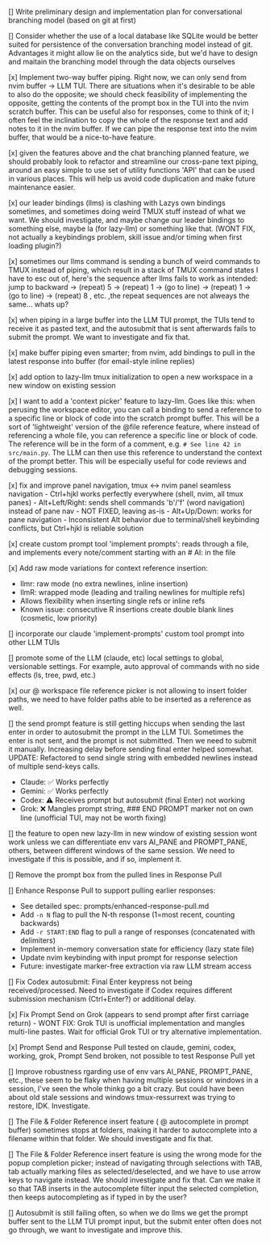 [] Write preliminary design and implementation plan for conversational branching model (based on git at first)

[] Consider whether the use of a local database like SQLite would be better suited for persistence of the conversation branching model instead of git. Advantages it might allow lie on the analytics side, but we'd have to design and maitain the branching model through the data objects ourselves

[x] Implement two-way buffer piping. Right now, we can only send from nvim buffer -> LLM TUI. There are situations when it's desirable to be able to also do the opposite; we should check feasibility of implementing the opposite, getting the contents of the prompt box in the TUI into the nvim scratch buffer. This can be useful also for responses, come to think of it; I often feel the inclination to copy the whole of the response text and add notes to it in the nvim buffer. If we can pipe the response text into the nvim buffer, that would be a nice-to-have feature.

[x] given the features above and the chat branching planned feature, we should probably look to refactor and streamline our cross-pane text piping, around an easy simple to use set of utility functions 'API' that can be used in various places. This will help us avoid code duplication and make future maintenance easier.

[x] our leader bindings (llms) is clashing with Lazys own bindings sometimes, and sometimes doing weird TMUX stuff instead of what we want. We should investigate, and maybe change our leader bindings to something else, maybe <leader>la (for lazy-llm) or something like that. (WONT FIX, not actually a keybindings problem, skill issue and/or timing when first loading plugin?)

[x] sometimes our llms command is sending a bunch of weird commands to TMUX instead of piping, which result in a stack of TMUX command states I have to esc out of, here's the sequence after llms fails to work as intended: jump to backward -> (repeat) 5 -> (repeat) 1 -> (go to line) -> (repeat) 1 -> (go to line) -> (repeat) 8 , etc. ,the repeat sequences are not alweays the same... whats up?

[x] when piping in a large buffer into the LLM TUI prompt, the TUIs tend to receive it as pasted text, and the autosubmit that is sent afterwards fails to submit the prompt. We want to investigate and fix that.

[x] make buffer piping even smarter; from nvim, add bindings to pull in the latest response into buffer (for email-style inline replies)

[x] add option to lazy-llm tmux initialization to open a new workspace in a new window on existing session

[x] I want to add a 'context picker' feature to lazy-llm. Goes like this: when perusing the workspace editor, you can call a binding to send a reference to a specific line or block of code into the scratch prompt buffer. This will be a sort of 'lightweight' version of the @file reference feature, where instead of referencing a whole file, you can reference a specific line or block of code. The reference will be in the form of a comment, e.g. `# See line 42 in src/main.py`. The LLM can then use this reference to understand the context of the prompt better. This will be especially useful for code reviews and debugging sessions.

[x] fix and improve panel navigation, tmux <-> nvim panel seamless navigation
    - Ctrl+hjkl works perfectly everywhere (shell, nvim, all tmux panes)
    - Alt+Left/Right: sends shell commands 'b'/'f' (word navigation) instead of pane nav - NOT FIXED, leaving as-is
    - Alt+Up/Down: works for pane navigation
    - Inconsistent Alt behavior due to terminal/shell keybinding conflicts, but Ctrl+hjkl is reliable solution

[x] create custom prompt tool 'implement prompts': reads through a file, and implements every note/comment starting with an # AI: in the file

[x] Add raw mode variations for context reference insertion:
   - <leader>llmr: raw mode (no extra newlines, inline insertion)
   - <leader>llmR: wrapped mode (leading and trailing newlines for multiple refs)
   - Allows flexibility when inserting single refs or inline refs
   - Known issue: consecutive R insertions create double blank lines (cosmetic, low priority)

[] incorporate our claude 'implement-prompts' custom tool prompt into other LLM TUIs

[] promote some of the LLM (claude, etc) local settings to global, versionable settings. For example, auto approval of commands with no side effects (ls, tree, pwd, etc.)

[x] our @ workspace file reference picker is not allowing to insert folder paths, we need to have folder paths able to be inserted as a reference as well.

[] the send prompt feature is still getting hiccups when sending the last enter in order to autosubmit the prompt in the LLM TUI. Sometimes the enter is not sent, and the prompt is not submitted. Then we need to submit it manually. Increasing delay before sending final enter helped somewhat.
   UPDATE: Refactored to send single string with embedded newlines instead of multiple send-keys calls.
   - Claude: ✅ Works perfectly
   - Gemini: ✅ Works perfectly
   - Codex: ⚠️ Receives prompt but autosubmit (final Enter) not working
   - Grok: ❌ Mangles prompt string, ### END PROMPT marker not on own line (unofficial TUI, may not be worth fixing)

[] the feature to open new lazy-llm in new window of existing session wont work unless we can differentiate env vars AI_PANE and PROMPT_PANE, others, between different windows of the same session. We need to investigate if this is possible, and if so, implement it.

[] Remove the prompt box from the pulled lines in Response Pull

[] Enhance Response Pull to support pulling earlier responses:
   - See detailed spec: prompts/enhanced-response-pull.md
   - Add `-n N` flag to pull the N-th response (1=most recent, counting backwards)
   - Add `-r START:END` flag to pull a range of responses (concatenated with delimiters)
   - Implement in-memory conversation state for efficiency (lazy state file)
   - Update nvim keybinding with input prompt for response selection
   - Future: investigate marker-free extraction via raw LLM stream access

[] Fix Codex autosubmit: Final Enter keypress not being received/processed. Need to investigate if Codex requires different submission mechanism (Ctrl+Enter?) or additional delay.

[x] Fix Prompt Send on Grok (appears to send prompt after first carriage return) - WONT FIX: Grok TUI is unofficial implementation and mangles multi-line pastes. Wait for official Grok TUI or try alternative implementation.

[x] Prompt Send and Response Pull tested on claude, gemini, codex, working, grok, Prompt Send broken, not possible to test Response Pull yet

[] Improve robustness rgarding use of env vars AI_PANE, PROMPT_PANE, etc., these seem to be flaky when having multiple sessions or windows in a session, I've seen the whole thinkg go a bit crazy. But could have been about old stale sessions and windows tmux-ressurrext was trying to restore, IDK. Investigate.

[] The File & Folder Reference insert feature ( @ autocomplete in prompt buffer) sometimes stops at folders, making it harder to autocomplete into a filename within that folder. We should investigate and fix that.

[] The File & Folder Reference insert feature is using the wrong mode for the popup completion picker; instead of navigating through selections with TAB, tab actually marking files as selected/deselected, and we have to use arrow keys to navigate instead. We should investigate and fix that. Can we make it so that TAB inserts in the autocomplete filter input the selected completion, then keeps autocompleting as if typed in by the user?


[] Autosubmit is still failing often, so when we do llms we get the prompt buffer sent to the LLM TUI prompt input, but the submit enter often does not go through, we want to investigate and improve this.
